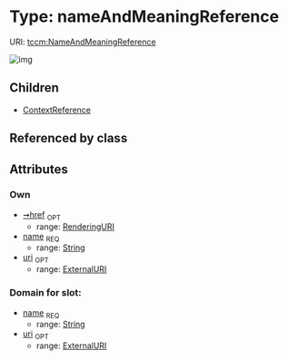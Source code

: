 
# Type: nameAndMeaningReference




URI: [tccm:NameAndMeaningReference](https://hotecosystem.org/tccm/NameAndMeaningReference)


![img](images/NameAndMeaningReference.png)

## Children

 * [ContextReference](ContextReference.md)

## Referenced by class


## Attributes


### Own

 * [➞href](meaningHref.md)  <sub>OPT</sub>
    * range: [RenderingURI](types/RenderingURI.md)
 * [name](name.md)  <sub>REQ</sub>
    * range: [String](types/String.md)
 * [uri](uri.md)  <sub>OPT</sub>
    * range: [ExternalURI](types/ExternalURI.md)

### Domain for slot:

 * [name](name.md)  <sub>REQ</sub>
    * range: [String](types/String.md)
 * [uri](uri.md)  <sub>OPT</sub>
    * range: [ExternalURI](types/ExternalURI.md)
